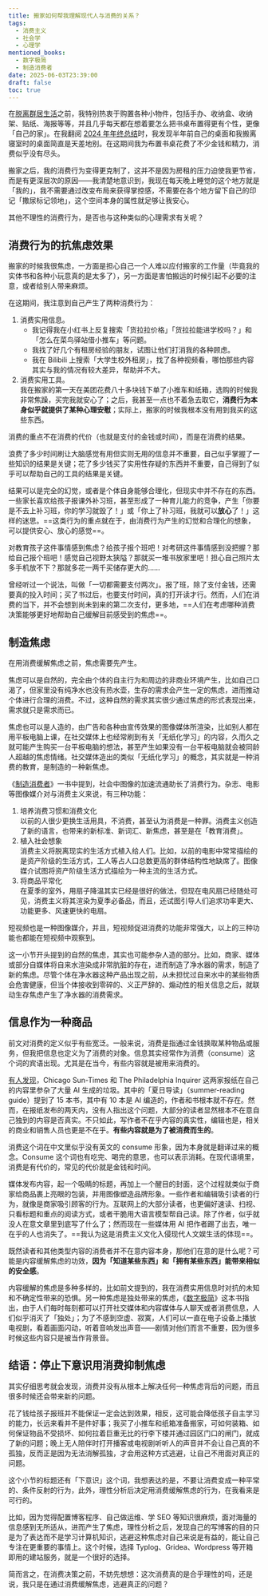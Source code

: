 ```yaml
---
title: 搬家如何帮我理解现代人与消费的关系？
tags:
  - 消费主义
  - 社会学
  - 心理学
mentioned_books:
  - 数字极简
  - 制造消费者
date: 2025-06-03T23:39:00
draft: false
toc: true
---
```


在[脱离群居生活](/posts/逃离群居生活)之前，我特别热衷于购置各种小物件，包括手办、收纳盒、收纳架、贴纸、海报等等，并且几乎每天都在想着要怎么把书桌布置得更有个性，更像「自己的家」。在我翻阅 [2024 年年终总结](/posts/almanac/写在2025的开头/)时，我发现半年前自己的桌面和我搬离寝室时的桌面简直是天差地别。在这期间我为布置书桌花费了不少金钱和精力，消费似乎没有尽头。

搬家之后，我的消费行为变得更克制了，这并不是因为房租的压力迫使我更节省，而是有更深层次的原因——我清楚地意识到，我现在每天晚上睡觉的这个地方就是「我的」，我不需要通过改变布局来获得掌控感，不需要在各个地方留下自己的印记「撒尿标记领地」，这个空间本身的属性就足够让我安心。

其他不理性的消费行为，是否也与这种类似的心理需求有关呢？<!--more-->

## 消费行为的抗焦虑效果

搬家的时候我很焦虑，一方面是担心自己一个人难以应付搬家的工作量（毕竟我的实体书和各种小玩意真的是太多了），另一方面是害怕搬运的时候引起不必要的注意，或者给别人带来麻烦。

在这期间，我注意到自己产生了两种消费行为：

1. 消费实用信息。
	- 我记得我在小红书上反复搜索「货拉拉价格」「货拉拉能进学校吗？」和「怎么在菜鸟驿站借小推车」等问题。
	- 我找了好几个有租房经验的朋友，试图让他们打消我的各种顾虑。
	- 我在 Bilibili 上搜索「大学生校外租房」，找了各种视频看，哪怕那些内容其实与我的情况有较大差异，帮助并不大。
2. 消费实用工具。<br />
   我在搬家的第一天在美团花费八十多块钱下单了小推车和纸箱，选购的时候我非常焦躁，买完我就安心了；之后，我甚至一点也不着急去取它，**消费行为本身似乎就提供了某种心理安慰**；实际上，搬家的时候我根本没有用到我买的这些东西。

消费的重点不在消费的代价（也就是支付的金钱或时间），而是在消费的结果。

浪费了多少时间刷让大脑感觉有用但实则无用的信息并不重要，自己似乎掌握了一些知识的结果是关键；花了多少钱买了实用性存疑的东西并不重要，自己得到了似乎可以帮助自己的工具的结果是关键。

结果可以是完全的幻觉，或者是个体自身能够合理化，但现实中并不存在的东西。一些家长喜欢给孩子报课外补习班，甚至形成了一种育儿能力的竞争，产生「你要是不去上补习班，你的学习就毁了！」或「你上了补习班，我就可以**放心**了！」这样的迷思。==这类行为的重点就在于，由消费行为产生的幻觉和合理化的想象，可以提供安心、放心的感觉==。

对教育孩子这件事情感到焦虑？给孩子报个班吧！对考研这件事情感到没把握？那给自己报个班吧！感觉自己视野太狭隘？那就买一堆书放家里吧！担心自己照片太多手机放不下？那就多花一两千买储存更大的……

曾经听过一个说法，叫做「一切都需要支付两次」。报了班，除了支付金钱，还需要真的投入时间；买了书过后，也要支付时间，真的打开读才行。然而，人们在消费的当下，并不会想到尚未到来的第二次支付，更多地，==人们在考虑哪种消费决策能够更好地帮助自己缓解目前感受到的焦虑==。

## 制造焦虑

在用消费缓解焦虑之前，焦虑需要先产生。

焦虑可以是自然的，完全由个体的自主行为和周边的非商业环境产生，比如自己口渴了，但家里没有纯净水也没有热水壶，生存的需求会产生一定的焦虑，进而推动个体进行合理的消费。不过，这种自然的需求其实很少通过焦虑的形式表现出来，需求就只是需求而已。

焦虑也可以是人造的，由广告和各种由宣传效果的图像媒体所渲染，比如别人都在用平板电脑上课，在社交媒体上也经常刷到有关「无纸化学习」的内容，久而久之就可能产生购买一台平板电脑的想法，甚至产生如果没有一台平板电脑就会被同龄人超越的焦虑情绪。社交媒体造出的类似「无纸化学习」的概念，其实就是一种消费的教育，是制造的一种新焦虑。

《[制造消费者](/library/2025/制造消费者/)》一书中提到，社会中图像的加速流通助长了消费行为。杂志、电影等图像媒介对与消费主义来说，有三种功能：

1. 培养消费习惯和消费文化<br />
   以前的人很少更换生活用具，不消费，甚至认为消费是一种罪。消费主义创造了新的语言，也带来的新标准、新词汇、新焦虑，甚至是在「教育消费」。
2. 植入社会想象<br />
   消费主义将脱离现实的生活方式植入给人们。比如，以前的电影中常常描绘的是资产阶级的生活方式，工人等占人口总数更高的群体结构性地缺席了。图像媒介试图将资产阶级生活方式描绘为一种主流的生活方式。
3. 将商品平常化<br />
   在夏季的室外，用扇子降温其实已经是很好的做法，但现在电风扇已经随处可见，消费主义将其渲染为夏季必备品，而且，还试图引导人们追求功率更大、功能更多、风速更快的电扇。

短视频也是一种图像媒介，并且，短视频促进消费的功能非常强大，以上的三种功能也都能在短视频中观察到。

这一小节开头提到的自然的焦虑，其实也可能参杂人造的部分。比如，商家、媒体或部分自媒体将自来水渲染成非常肮脏的存在，进而制造了净水器的需求，制造了新的焦虑。尽管个体在净水器这种产品出现之前，从未担忧过自来水中的某些物质会危害健康，但当个体接收到零碎的、义正严辞的、煽动性的相关信息之后，就联动生存焦虑产生了净水器的消费需求。

## 信息作为一种商品

前文对消费的定义似乎有些宽泛。一般来说，消费是指通过金钱换取某种物品或服务，但我把信息也定义为了消费的对象。信息其实经常作为消费（consume）这个词的宾语出现。尤其是在当今，有些内容就是被用来消费的。

[有人发现](https://www.theatlantic.com/technology/archive/2025/05/ai-written-newspaper-chicago-sun-times/682861/)，Chicago Sun-Times 和 The Philadelphia Inquirer 这两家报纸在自己的内容里参杂了大量 AI 生成的垃圾。其中的「夏日导读」（summer-reading guide）提到了 15 本书，其中有 10 本是 AI 编造的，作者和书根本就不存在。然而，在报纸发布的两天内，没有人指出这个问题，大部分的读者显然根本不在意自己独到的内容是否真实。不只如此，写作者不在乎内容的真实性，编辑也是，相关的商业和销售人员也更是不在乎。**有些内容就是为了被消费而生的**。

消费这个词在中文里似乎没有英文的 consume 形象，因为本身就是翻译过来的概念。Consume 这个词也有吃完、喝完的意思，也可以表示消耗。在现代语境里，消费是有代价的，常见的代价就是金钱和时间。

媒体发布内容，起一个吸睛的标题，再加上一个醒目的封面，这个过程就类似于商家给商品裹上亮眼的包装，并用图像塑造品牌形象。一些作者和编辑吸引读者的行为，就像是商家吸引顾客的行为。互联网上的大部分读者，也更偏好速读、扫视、只看标题和重点的阅读方式，或者干脆用大语言模型帮自己读。除了作者，似乎就没人在意文章里到底写了什么了；然而现在一些媒体用 AI 把作者踢了出去，唯一在乎的人也消失了。==我认为这是消费主义文化入侵现代人文娱生活的体现==。

既然读者和其他类型内容的消费者并不在意内容本身，那他们在意的是什么呢？可能是内容缓解焦虑的功效，**因为「知道某些东西」和「拥有某些东西」能带来相似的安全感**。

内容缓解的焦虑是多种多样的，比如前文提到的，我在消费实用信息时对抗的未知和不确定性带来的恐惧。另一种焦虑是独处带来的焦虑，《[数字极简](/library/2024/数字极简/)》这本书指出，由于人们每时每刻都可以打开社交媒体和内容媒体与人聊天或者消费信息，人们似乎消灭了「独处」；为了不感到空虚、寂寞，人们可以一直在电子设备上播放电视剧，看着画面闪动，听着音响发出声音——剧情对他们而言不重要，因为很多时候这些内容只是被当作背景音。

## 结语：停止下意识用消费抑制焦虑

其实仔细思考就会发现，消费并没有从根本上解决任何一种焦虑背后的问题，而且很多时候还会带来新的问题。

花了钱给孩子报班并不能保证一定会达到效果，相反，这可能会降低孩子自主学习的能力，长远来看并不是件好事；我买了小推车和纸箱准备搬家，可如何装箱、如何保证物品不受损坏、如何拉着巨重无比的行李下楼并通过园区门口的闸门，就成了新的问题；晚上无人陪伴时打开播客或电视剧听听人的声音并不会让自己真的不孤独，反而正是因为无法消解孤独，才会用这种方式逃避，让自己不用面对真正的问题。

这个小节的标题还有「下意识」这个词，我想表达的是，不要让消费变成一种平常的、条件反射的行为，此外，理性分析后决定用消费缓解焦虑的行为，在我看来是可行的。

比如，因为觉得配置博客程序、自己做运维、学 SEO 等知识很麻烦，面对海量的信息感到无所适从，进而产生了焦虑，理性分析之后，发现自己的写博客的目的只是为了表达而不是学习计算机知识，逃避这种焦虑对自己来说是有益的，能让自己专注在更重要的事情上。这个时候，选择 Typlog、Gridea、Wordpress 等开箱即用的建站服务，就是一个很好的选择。

简而言之，在消费决策之前，不妨先想想：这次消费真的是合乎理性的吗，还是说，我只是在通过消费缓解焦虑，逃避真正的问题？
